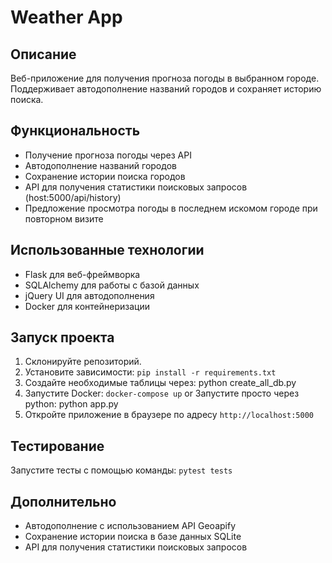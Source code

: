 # Weather App

## Описание
Веб-приложение для получения прогноза погоды в выбранном городе. Поддерживает автодополнение названий городов и сохраняет историю поиска.

## Функциональность
- Получение прогноза погоды через API
- Автодополнение названий городов
- Сохранение истории поиска городов
- API для получения статистики поисковых запросов (host:5000/api/history)
- Предложение просмотра погоды в последнем искомом городе при повторном визите

## Использованные технологии
- Flask для веб-фреймворка
- SQLAlchemy для работы с базой данных
- jQuery UI для автодополнения
- Docker для контейнеризации

## Запуск проекта
1. Склонируйте репозиторий.
2. Установите зависимости: `pip install -r requirements.txt`
3. Создайте необходимые таблицы через: python create_all_db.py
3. Запустите Docker: `docker-compose up` or Запустите просто через python: python app.py
4. Откройте приложение в браузере по адресу `http://localhost:5000`

## Тестирование
Запустите тесты с помощью команды: `pytest tests`

## Дополнительно
- Автодополнение с использованием API Geoapify
- Сохранение истории поиска в базе данных SQLite
- API для получения статистики поисковых запросов
